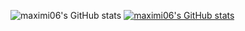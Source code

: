![maximi06's GitHub stats](https://github-readme-stats.vercel.app/api?username=maximi06&show_icons=true&theme=tokyonight)
[![maximi06's GitHub stats](https://github-readme-stats.vercel.app/api?username=maximi06)](https://github.com/anuraghazra/github-readme-stats)

